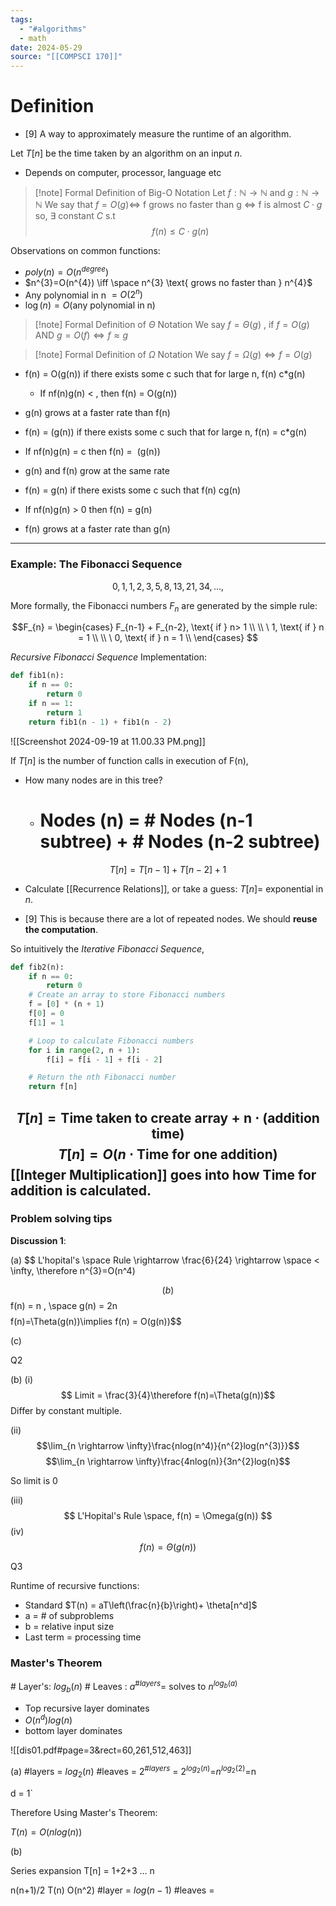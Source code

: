 ```yaml
---
tags:
  - "#algorithms"
  - math
date: 2024-05-29
source: "[[COMPSCI 170]]"
---
```

# Definition

- [9] A way to approximately measure the runtime of an algorithm. 

Let $T[n]$ be the time taken by an algorithm on an input $n$.
- Depends on computer, processor, language etc

>[!note] Formal Definition of Big-O Notation
>Let $f:\mathbb{N}\rightarrow\mathbb{N}$ and $g:\mathbb{N}\rightarrow\mathbb{N}$
>We say that $f = O(g) \iff$ f grows no faster than g $\iff$ f is almost $C \cdot g$ so, $\exists$ constant $C$ s.t $$f(n) \le C \cdot g(n)$$

Observations on common functions:
- $poly(n) = O(n^{degree})$
- $n^{3}=O(n^{4}) \iff \space n^{3} \text{ grows no faster than } n^{4}$
- Any polynomial in n $= O(2^{n})$
- $\log(n) = O(\text{any polynomial in n})$


>[!note] Formal Definition of $\Theta$ Notation
>We say $f=\Theta(g)$ ,
>if $f=O(g)$ AND $g=O(f) \iff f\approx g$


>[!note] Formal Definition of $\Omega$ Notation
>We say $f=\Omega(g) \iff f = O(g)$ 



- f(n) = O(g(n)) if there exists some c such that for large n, f(n) c*g(n)
    
	- If nf(n)g(n) < , then f(n) = O(g(n)) 
    

- g(n) grows at a faster rate than f(n)
    

- f(n) = (g(n)) if there exists some c such that for large n, f(n) = c*g(n) 
    

- If nf(n)g(n) = c then f(n) =  (g(n))
    

- g(n) and f(n) grow at the same rate
    

- f(n) = g(n) if there exists some c such that f(n) cg(n) 
    

- If nf(n)g(n) > 0 then f(n) = g(n)
    

- f(n) grows at a faster rate than g(n)
---
### Example: The Fibonacci Sequence

$$0, 1, 1, 2, 3, 5, 8, 13, 21, 34, . . . ,$$

 More formally, the Fibonacci numbers $F_n$ are generated by the simple rule:

$$F_{n} = 
\begin{cases} 
      F_{n-1} + F_{n-2}, \text{ if } n> 1 \\ \\
\
      1, \text{ if } n = 1 \\ \\
\
      0, \text{ if } n = 1 \\
   \end{cases}
$$

_Recursive Fibonacci Sequence_ Implementation:

```python
def fib1(n):
    if n == 0:
        return 0
    if n == 1:
        return 1
    return fib1(n - 1) + fib1(n - 2)

```

![[Screenshot 2024-09-19 at 11.00.33 PM.png]]

If $T[n]$ is the number of function calls in execution of F(n),

- How many nodes are in this tree? 
	-  # Nodes (n) = # Nodes (n-1 subtree) + # Nodes (n-2 subtree)

$$T[n] = T[n-1] +T[n-2]+1$$

- Calculate [[Recurrence Relations]], or take a guess: $T[n] =$ exponential in $n$.

- [9] This is because there are a lot of repeated nodes. We should __reuse the computation__.

So intuitively the _Iterative Fibonacci Sequence_,

```python
def fib2(n):
    if n == 0:
        return 0
    # Create an array to store Fibonacci numbers
    f = [0] * (n + 1)
    f[0] = 0
    f[1] = 1

    # Loop to calculate Fibonacci numbers
    for i in range(2, n + 1):
        f[i] = f[i - 1] + f[i - 2]

    # Return the nth Fibonacci number
    return f[n]
```

$$T[n] = \text{Time taken to create array} + \text{n} \cdot \text{(addition time)}$$
$$T[n] = O(n \cdot \text{Time for one addition})$$[[Integer Multiplication]] goes into how Time for addition is calculated.
---

### Problem solving tips

__Discussion 1__:
 
 (a) $$
 L'hopital's \space Rule \rightarrow \frac{6}{24}
 \rightarrow \space < \infty, \therefore n^{3}=O(n^4)

$$
(b) 
$$
f(n) = n
, \space
g(n) = 2n
$$
$$f(n)=\Theta(g(n))\implies f(n) = O(g(n))$$


(c)

Q2

(b)
(i)$$
Limit = \frac{3}{4}\therefore f(n)=\Theta(g(n))$$
Differ by constant multiple.

(ii)$$\lim_{n \rightarrow \infty}\frac{nlog(n^4)}{n^{2}log(n^{3)}}$$
$$\lim_{n \rightarrow \infty}\frac{4nlog(n)}{3n^{2}log(n}$$



So limit is 0

(iii) $$
L'Hopital's Rule \space,
f(n) = \Omega(g(n))
$$
(iv)
$$f(n) = \Theta (g(n))$$

Q3 

Runtime of recursive functions:

- Standard $T(n) = aT\left(\frac{n}{b}\right)+ \theta[n^d]$
- a = # of subproblems
- b = relative input size
- Last term = processing time


### Master's Theorem


\# Layer's: $log_{b}(n)$
\# Leaves : $a^{\#layers}$= solves to $n^{log_{b}(a)}$

- Top recursive layer dominates 
- $O(n^{d})log(n)$
- bottom layer dominates

![[dis01.pdf#page=3&rect=60,261,512,463]]

(a)
\#layers = $log_{2}(n)$
\#leaves = $2^{\# layers}$ = $2^{log_{2}(n)}$=$n^{log_{2}(2)}$=n

d = 1`

Therefore Using Master's Theorem:

$T(n) = O (n log(n))$




(b)

Series expansion
T[n] = 1+2+3 ... n

n(n+1)/2
T(n) O(n^2)
\#layer = $log(n-1)$
\#leaves = 
